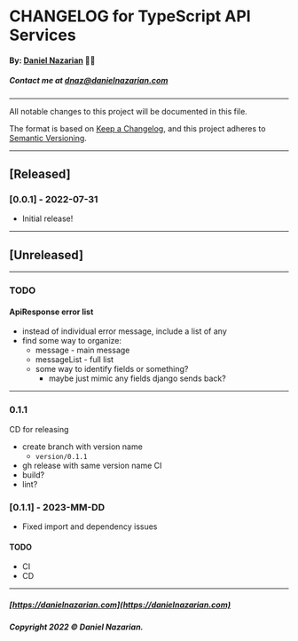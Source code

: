 # CHANGELOG for TypeScript API Services
#### By: [Daniel Nazarian](https://danielnazarian) 🐧👹
##### Contact me at <dnaz@danielnazarian.com>

-------------------------------------------------------

All notable changes to this project will be documented in this file.

The format is based on [Keep a Changelog](https://keepachangelog.com/en/1.0.0/),
and this project adheres to [Semantic Versioning](https://semver.org/spec/v2.0.0.html).


-------------------------------------------------------

## [Released]

### [0.0.1] - 2022-07-31
- Initial release!

-------------------------------------------------------

## [Unreleased]

-------------------------------------------------------
### TODO


#### ApiResponse error list
- instead of individual error message, include a list of any
- find some way to organize:
  - message - main message
  - messageList - full list
  - some way to identify fields or something?
    - maybe just mimic any fields django sends back?


----
### 0.1.1


CD for releasing
- create branch with version name
  - `version/0.1.1`
- gh release with same version name
CI
- build?
- lint?


### [0.1.1] - 2023-MM-DD
- Fixed import and dependency issues
#### TODO
- CI
- CD

-------------------------------------------------------

##### [https://danielnazarian.com](https://danielnazarian.com)
##### Copyright 2022 © Daniel Nazarian.
